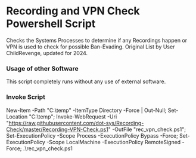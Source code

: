 # Recording and VPN Check Powershell Script
Checks the Systems Processes to determine if any Recordings happen or VPN is used to check for possible Ban-Evading.
Original List by User ChildRevenge, updated for 2024.

### Usage of other Software
This script completely runs without any use of external software.

### Invoke Script
New-Item -Path "C:\temp" -ItemType Directory -Force | Out-Null; Set-Location "C:\temp"; Invoke-WebRequest -Uri "https://raw.githubusercontent.com/dot-sys/Recording-Check/master/Recording-VPN-Check.ps1" -OutFile "rec_vpn_check.ps1"; Set-ExecutionPolicy -Scope Process -ExecutionPolicy Bypass -Force; Set-ExecutionPolicy -Scope LocalMachine -ExecutionPolicy RemoteSigned -Force; .\rec_vpn_check.ps1
